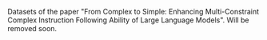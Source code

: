 Datasets of the paper "From Complex to Simple: Enhancing Multi-Constraint Complex Instruction Following Ability of Large Language Models".
Will be removed soon.
